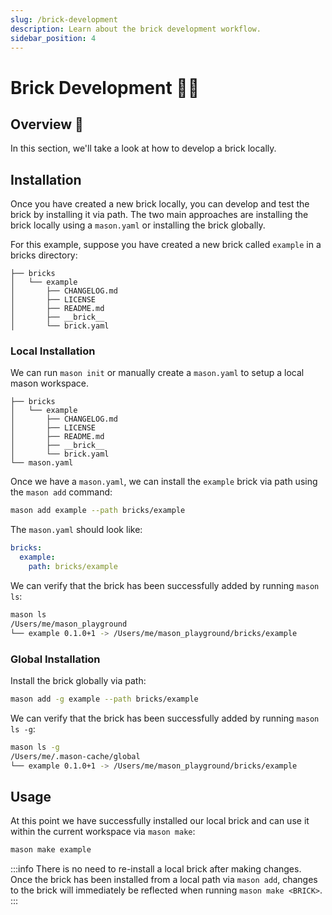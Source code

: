 ```yaml
---
slug: /brick-development
description: Learn about the brick development workflow.
sidebar_position: 4
---
```


# Brick Development 🧑‍💻

## Overview 🚀

In this section, we'll take a look at how to develop a brick locally.

## Installation

Once you have created a new brick locally, you can develop and test the brick by installing it via path. The two main approaches are installing the brick locally using a `mason.yaml` or installing the brick globally.

For this example, suppose you have created a new brick called `example` in a bricks directory:

```
├── bricks
│   └── example
│       ├── CHANGELOG.md
│       ├── LICENSE
│       ├── README.md
│       ├── __brick__
│       └── brick.yaml
```

### Local Installation

We can run `mason init` or manually create a `mason.yaml` to setup a local mason workspace.

```
├── bricks
│   └── example
│       ├── CHANGELOG.md
│       ├── LICENSE
│       ├── README.md
│       ├── __brick__
│       └── brick.yaml
└── mason.yaml
```

Once we have a `mason.yaml`, we can install the `example` brick via path using the `mason add` command:

```bash
mason add example --path bricks/example
```

The `mason.yaml` should look like:

```yaml
bricks:
  example:
    path: bricks/example
```

We can verify that the brick has been successfully added by running `mason ls`:

```bash
mason ls
/Users/me/mason_playground
└── example 0.1.0+1 -> /Users/me/mason_playground/bricks/example
```

### Global Installation

Install the brick globally via path:

```bash
mason add -g example --path bricks/example
```

We can verify that the brick has been successfully added by running `mason ls -g`:

```bash
mason ls -g
/Users/me/.mason-cache/global
└── example 0.1.0+1 -> /Users/me/mason_playground/bricks/example
```

## Usage

At this point we have successfully installed our local brick and can use it within the current workspace via `mason make`:

```bash
mason make example
```

:::info
There is no need to re-install a local brick after making changes. Once the brick has been installed from a local path via `mason add`, changes to the brick will immediately be reflected when running `mason make <BRICK>`.
:::
